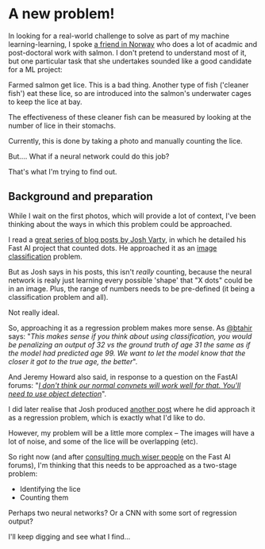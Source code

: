 # A new problem!

In looking for a real-world challenge to solve as part of my machine learning-learning, I spoke [a friend in Norway](https://loop.frontiersin.org/people/505062/overview) who does a lot of acadmic and post-doctoral work with salmon. I don't pretend to understand most of it, but one particular task that she undertakes sounded like a good candidate for a ML project:

Farmed salmon get lice. This is a bad thing. Another type of fish ('cleaner fish') eat these lice, so are introduced into the salmon's underwater cages to keep the lice at bay.

The effectiveness of these cleaner fish can be measured by looking at the number of lice in their stomachs.

Currently, this is done by taking a photo and manually counting the lice.

But.... What if a neural network could do this job?

That's what I'm trying to find out.

## Background and preparation

While I wait on the first photos, which will provide a lot of context, I've been thinking about the ways in which this problem could be approached.

I read a [great series of blog posts by Josh Varty](https://github.com/JoshVarty/ImageClassification/blob/master/3_CountingAgain.ipynb), in which he detailed his Fast AI project that counted dots. He approached it as an [image classification](https://towardsdatascience.com/fastai-image-classification-32d626da20) problem.

But as Josh says in his posts, this isn't *really* counting, because the neural network is realy just learning every possible 'shape' that "X dots" could be in an image. Plus, the range of numbers needs to be pre-defined (it being a classification problem and all).

Not really ideal.

So, approaching it as a regression problem makes more sense. As [@btahir](https://medium.com/r/?url=http%3A%2F%2Ftwitter.com%2Fbtahir) says: "*This makes sense if you think about using classification, you would be penalizing an output of 32 vs the ground truth of age 31 the same as if the model had predicted age 99. We want to let the model know that the closer it got to the true age, the better*".

And Jeremy Howard also said, in response to a question on the FastAI forums: "*[I don't think our normal convnets will work well for that. You'll need to use object detection](https://medium.com/r/?url=https%3A%2F%2Fforums.fast.ai%2Ft%2Fshare-your-work-here%2F27676%2F540%3Fu%3Djoneslloyd)*".

I did later realise that Josh produced [another post](https://github.com/JoshVarty/ImageClassification/blob/master/4_CountingRegression.ipynb) where he did approach it as a regression problem, which is exactly what I'd like to do.

However, my problem will be a little more complex – The images will have a lot of noise, and some of the lice will be overlapping (etc).

So right now (and after [consulting much wiser people](https://forums.fast.ai/t/novice-how-to-approach-a-problem-image-classification-image-segmentation/61566/3) on the Fast AI forums), I'm thinking that this needs to be approached as a two-stage problem:

- Identifying the lice
- Counting them

Perhaps two neural networks? Or a CNN with some sort of regression output?

I'll keep digging and see what I find...
